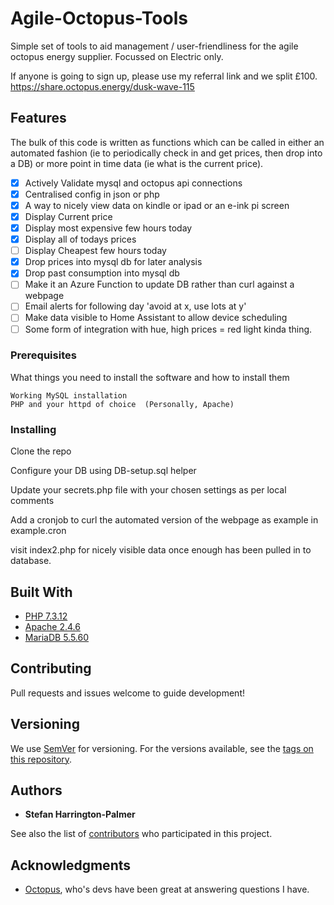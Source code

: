 # Agile-Octopus-Tools

Simple set of tools to aid management / user-friendliness for the agile octopus energy supplier. Focussed on Electric only.

If anyone is going to sign up, please use my referral link and we split £100.
https://share.octopus.energy/dusk-wave-115

## Features

The bulk of this code is written as functions which can be called in either an automated fashion (ie to periodically check in and get prices, then drop into a DB) or more point in time data (ie what is the current price).

- [x] Actively Validate mysql and octopus api connections
- [x] Centralised config in json or php
- [x] A way to nicely view data on kindle or ipad or an e-ink pi screen
- [x] Display Current price
- [x] Display most expensive few hours today
- [x] Display all of todays prices
- [ ] Display Cheapest few hours today
- [x] Drop prices into mysql db for later analysis
- [x] Drop past consumption into mysql db
- [ ] Make it an Azure Function to update DB rather than curl against a webpage
- [ ] Email alerts for following day 'avoid at x, use lots at y'
- [ ] Make data visible to Home Assistant to allow device scheduling
- [ ] Some form of integration with hue, high prices = red light kinda thing.

### Prerequisites

What things you need to install the software and how to install them

```
Working MySQL installation
PHP and your httpd of choice  (Personally, Apache)
```

### Installing

Clone the repo

Configure your DB using DB-setup.sql helper

Update your secrets.php file with your chosen settings as per local comments

Add a cronjob to curl the automated version of the webpage as example in example.cron

visit index2.php for nicely visible data once enough has been pulled in to database.

## Built With

* [PHP 7.3.12](https://www.php.net/releases/7_3_12.php)
* [Apache 2.4.6](https://httpd.apache.org/download.cgi)
* [MariaDB 5.5.60](https://mariadb.com/kb/en/mariadb-5560-release-notes/)

## Contributing

Pull requests and issues welcome to guide development!

## Versioning

We use [SemVer](http://semver.org/) for versioning. For the versions available, see the [tags on this repository](https://github.com/your/project/tags). 

## Authors

* **Stefan Harrington-Palmer**

See also the list of [contributors](hhttps://github.com/beararmy/Agile-Octopus-Tools/graphs/contributors) who participated in this project.

## Acknowledgments

* [Octopus](https://share.octopus.energy/dusk-wave-115), who's devs have been great at answering questions I have.
